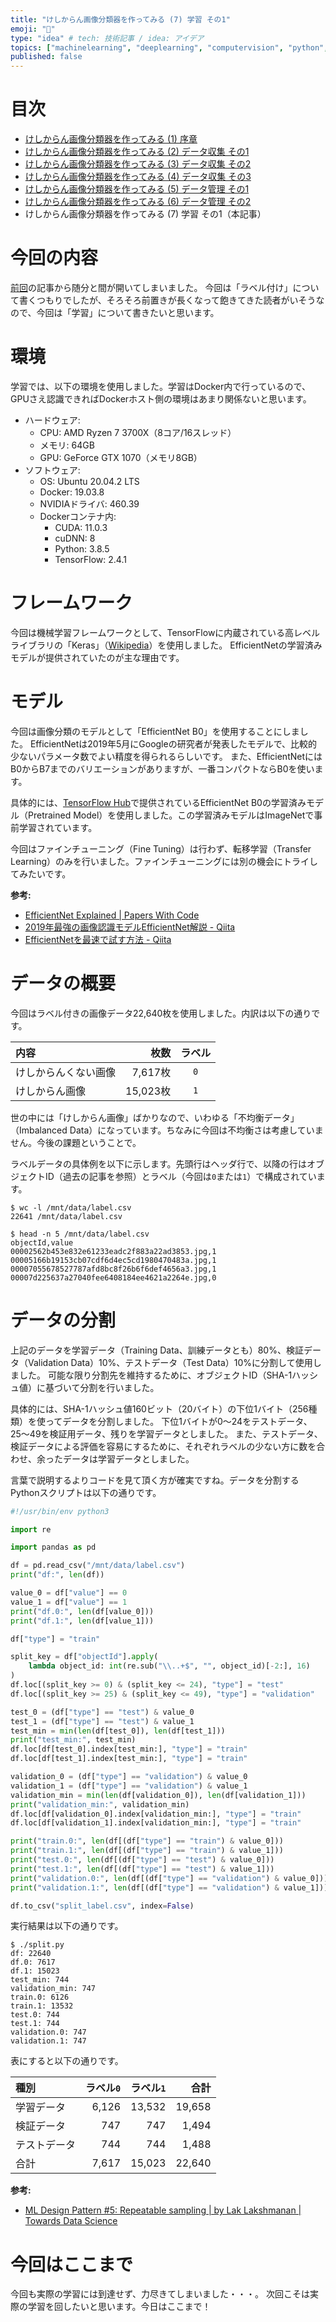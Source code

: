 ```yaml
---
title: "けしからん画像分類器を作ってみる (7) 学習 その1"
emoji: "👙"
type: "idea" # tech: 技術記事 / idea: アイデア
topics: ["machinelearning", "deeplearning", "computervision", "python", "keras"]
published: false
---
```


# 目次

* [けしからん画像分類器を作ってみる (1) 序章](202102-pornography-classifier-1)
* [けしからん画像分類器を作ってみる (2) データ収集 その1](202102-pornography-classifier-2)
* [けしからん画像分類器を作ってみる (3) データ収集 その2](202102-pornography-classifier-3)
* [けしからん画像分類器を作ってみる (4) データ収集 その3](202103-pornography-classifier-4)
* [けしからん画像分類器を作ってみる (5) データ管理 その1](202103-pornography-classifier-5)
* [けしからん画像分類器を作ってみる (6) データ管理 その2](202103-pornography-classifier-6)
* けしからん画像分類器を作ってみる (7) 学習 その1（本記事）

# 今回の内容

[前回](202103-pornography-classifier-6)の記事から随分と間が開いてしまいました。
今回は「ラベル付け」について書くつもりでしたが、そろそろ前置きが長くなって飽きてきた読者がいそうなので、今回は「学習」について書きたいと思います。

# 環境

学習では、以下の環境を使用しました。学習はDocker内で行っているので、GPUさえ認識できればDockerホスト側の環境はあまり関係ないと思います。

* ハードウェア:
    * CPU: AMD Ryzen 7 3700X（8コア/16スレッド）
    * メモリ: 64GB
    * GPU: GeForce GTX 1070（メモリ8GB）
* ソフトウェア:
    * OS: Ubuntu 20.04.2 LTS
    * Docker: 19.03.8
    * NVIDIAドライバ: 460.39
    * Dockerコンテナ内:
        * CUDA: 11.0.3
        * cuDNN: 8
        * Python: 3.8.5
        * TensorFlow: 2.4.1

# フレームワーク

今回は機械学習フレームワークとして、TensorFlowに内蔵されている高レベルライブラリの「Keras」（[Wikipedia](https://ja.wikipedia.org/wiki/Keras)）を使用しました。
EfficientNetの学習済みモデルが提供されていたのが主な理由です。

# モデル

今回は画像分類のモデルとして「EfficientNet B0」を使用することにしました。
EfficientNetは2019年5月にGoogleの研究者が発表したモデルで、比較的少ないパラメータ数でよい精度を得られるらしいです。
また、EfficientNetにはB0からB7までのバリエーションがありますが、一番コンパクトならB0を使います。

具体的には、[TensorFlow Hub](https://tfhub.dev/google/collections/efficientnet)で提供されているEfficientNet B0の学習済みモデル（Pretrained Model）を使用しました。この学習済みモデルはImageNetで事前学習されています。

今回はファインチューニング（Fine Tuning）は行わず、転移学習（Transfer Learning）のみを行いました。ファインチューニングには別の機会にトライしてみたいです。

**参考:**

* [EfficientNet Explained | Papers With Code](https://paperswithcode.com/method/efficientnet)
* [2019年最強の画像認識モデルEfficientNet解説 - Qiita](https://qiita.com/omiita/items/83643f78baabfa210ab1)
* [EfficientNetを最速で試す方法 - Qiita](https://qiita.com/wakame1367/items/d90fa56bd9d11c4db50e)

# データの概要

今回はラベル付きの画像データ22,640枚を使用しました。内訳は以下の通りです。

| 内容 | 枚数 | ラベル |
|:---|---:|:---:|
| けしからんくない画像 | 7,617枚 | `0` |
| けしからん画像 | 15,023枚 | `1` |

世の中には「けしからん画像」ばかりなので、いわゆる「不均衡データ」（Imbalanced Data）になっています。ちなみに今回は不均衡さは考慮していません。今後の課題ということで。

ラベルデータの具体例を以下に示します。先頭行はヘッダ行で、以降の行はオブジェクトID（過去の記事を参照）とラベル（今回は`0`または`1`）で構成されています。

```
$ wc -l /mnt/data/label.csv
22641 /mnt/data/label.csv

$ head -n 5 /mnt/data/label.csv
objectId,value
00002562b453e832e61233eadc2f883a22ad3853.jpg,1
00005166b19153cb07cdf6d4ec5cd1980470483a.jpg,1
00007055678527787afd8bc8f26b6f6def4656a3.jpg,1
00007d225637a27040fee6408184ee4621a2264e.jpg,0
```

# データの分割

上記のデータを学習データ（Training Data、訓練データとも）80%、検証データ（Validation Data）10%、テストデータ（Test Data）10%に分割して使用しました。
可能な限り分割先を維持するために、オブジェクトID（SHA-1ハッシュ値）に基づいて分割を行いました。

具体的には、SHA-1ハッシュ値160ビット（20バイト）の下位1バイト（256種類）を使ってデータを分割しました。
下位1バイトが0〜24をテストデータ、25〜49を検証用データ、残りを学習データとしました。
また、テストデータ、検証データによる評価を容易にするために、それぞれラベルの少ない方に数を合わせ、余ったデータは学習データとしました。

言葉で説明するよりコードを見て頂く方が確実ですね。データを分割するPythonスクリプトは以下の通りです。

```py
#!/usr/bin/env python3

import re

import pandas as pd

df = pd.read_csv("/mnt/data/label.csv")
print("df:", len(df))

value_0 = df["value"] == 0
value_1 = df["value"] == 1
print("df.0:", len(df[value_0]))
print("df.1:", len(df[value_1]))

df["type"] = "train"

split_key = df["objectId"].apply(
    lambda object_id: int(re.sub("\\..+$", "", object_id)[-2:], 16)
)
df.loc[(split_key >= 0) & (split_key <= 24), "type"] = "test"
df.loc[(split_key >= 25) & (split_key <= 49), "type"] = "validation"

test_0 = (df["type"] == "test") & value_0
test_1 = (df["type"] == "test") & value_1
test_min = min(len(df[test_0]), len(df[test_1]))
print("test_min:", test_min)
df.loc[df[test_0].index[test_min:], "type"] = "train"
df.loc[df[test_1].index[test_min:], "type"] = "train"

validation_0 = (df["type"] == "validation") & value_0
validation_1 = (df["type"] == "validation") & value_1
validation_min = min(len(df[validation_0]), len(df[validation_1]))
print("validation_min:", validation_min)
df.loc[df[validation_0].index[validation_min:], "type"] = "train"
df.loc[df[validation_1].index[validation_min:], "type"] = "train"

print("train.0:", len(df[(df["type"] == "train") & value_0]))
print("train.1:", len(df[(df["type"] == "train") & value_1]))
print("test.0:", len(df[(df["type"] == "test") & value_0]))
print("test.1:", len(df[(df["type"] == "test") & value_1]))
print("validation.0:", len(df[(df["type"] == "validation") & value_0]))
print("validation.1:", len(df[(df["type"] == "validation") & value_1]))

df.to_csv("split_label.csv", index=False)
```

実行結果は以下の通りです。

```
$ ./split.py
df: 22640
df.0: 7617
df.1: 15023
test_min: 744
validation_min: 747
train.0: 6126
train.1: 13532
test.0: 744
test.1: 744
validation.0: 747
validation.1: 747
```

表にすると以下の通りです。

| 種別 | ラベル`0` | ラベル`1` | 合計 |
|:---|---:|---:|---:|
| 学習データ | 6,126 | 13,532 | 19,658 |
| 検証データ | 747 | 747 | 1,494 |
| テストデータ | 744 | 744 | 1,488 |
| 合計 | 7,617 | 15,023 | 22,640 |

**参考:**

* [ML Design Pattern #5: Repeatable sampling | by Lak Lakshmanan | Towards Data Science](https://towardsdatascience.com/ml-design-pattern-5-repeatable-sampling-c0ccb2889f39)

# 今回はここまで

今回も実際の学習には到達せず、力尽きてしまいました・・・。
次回こそは実際の学習を回したいと思います。今日はここまで！

